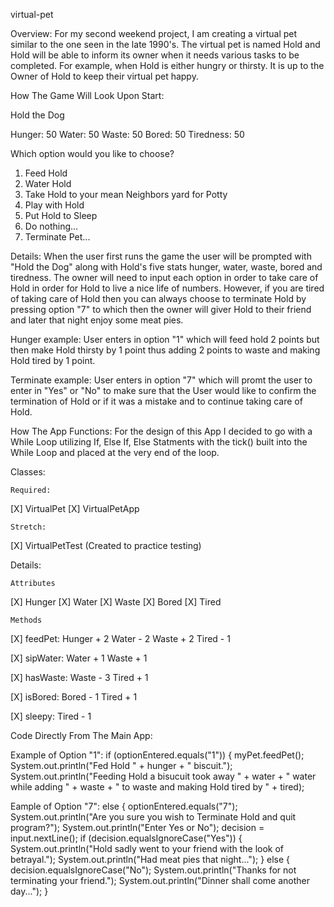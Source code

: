 virtual-pet

Overview:
For my second weekend project,
I am creating a virtual pet similar to the one seen in the late 1990's. The virtual pet is named Hold and Hold will be able to inform its owner when it needs various tasks to be completed. For example, when Hold is either hungry or thirsty. It is up to the Owner of Hold to keep their virtual pet happy. 


How The Game Will Look Upon Start:

Hold the Dog

Hunger:    50
Water:     50
Waste:     50
Bored:     50
Tiredness: 50

Which option would you like to choose?
1. Feed Hold
2. Water Hold
3. Take Hold to your mean Neighbors yard for Potty
4. Play with Hold
5. Put Hold to Sleep
6. Do nothing...
7. Terminate Pet...


Details:
When the user first runs the game the user will be prompted with "Hold the Dog" along with Hold's five stats hunger, water, waste, bored and tiredness. The owner will need to input each option in order to take care of Hold in order for Hold to live a nice life of numbers. However, if you are tired of taking care of Hold then you can always choose to terminate Hold by pressing option "7" to which then the owner will giver Hold to their friend and later that night enjoy some meat pies. 

Hunger example:
User enters in option "1" which will feed hold 2 points but then make Hold thirsty by 1 point thus adding 2 points to waste and making Hold tired by 1 point. 

Terminate example:
User enters in option "7" which will promt the user to enter in "Yes"
or "No" to make sure that the User would like to confirm the termination of Hold or if it was a mistake and to continue taking care of Hold.



How The App Functions:
For the design of this App I decided to go with a While Loop utilizing If, Else If, Else Statments with the tick() built into the While Loop and placed at the very end of the loop.



Classes:

	Required:      
[X] VirtualPet
[X] VirtualPetApp

	Stretch:
[X] VirtualPetTest (Created to practice testing)



Details:

	Attributes
[X] Hunger
[X] Water
[X] Waste
[X] Bored
[X] Tired

	Methods
[X] feedPet: 
	  Hunger + 2
	  Water  - 2
	  Waste  + 2
	  Tired  - 1

[X] sipWater:
	  Water  + 1
	  Waste  + 1

[X] hasWaste:
	  Waste  - 3
	  Tired  + 1

[X] isBored:
	  Bored  - 1
	  Tired  + 1

[X] sleepy:
	  Tired  - 1


Code Directly From The Main App:

Example of Option "1":
if (optionEntered.equals("1")) {
	myPet.feedPet();
	System.out.println("Fed Hold " + hunger + " biscuit.");
	System.out.println("Feeding Hold a bisucuit took away " + water + " water while adding " + waste
	+ " to waste and making Hold tired by " + tired);

Eample of Option "7":
else {
	optionEntered.equals("7");
	System.out.println("Are you sure you wish to Terminate Hold and quit program?");
	System.out.println("Enter Yes or No");
	decision = input.nextLine();
		if (decision.equalsIgnoreCase("Yes")) {
		System.out.println("Hold sadly went to your friend with the look of betrayal.");
		System.out.println("Had meat pies that night...");
		} else {
			decision.equalsIgnoreCase("No");
			System.out.println("Thanks for not terminating your friend.");
			System.out.println("Dinner shall come another day...");
				}


